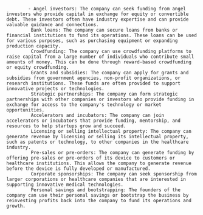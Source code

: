 			- Angel investors: The company can seek funding from angel investors who provide capital in exchange for equity or convertible debt. These investors often have industry expertise and can provide valuable guidance and connections.
			 Bank loans: The company can secure loans from banks or financial institutions to fund its operations. These loans can be used for various purposes, such as purchasing equipment or expanding production capacity.
			 Crowdfunding: The company can use crowdfunding platforms to raise capital from a large number of individuals who contribute small amounts of money. This can be done through reward-based crowdfunding or equity crowdfunding.
			 Grants and subsidies: The company can apply for grants and subsidies from government agencies, non-profit organizations, or research institutions. These funds are often provided to support innovative projects or technologies.
			 Strategic partnerships: The company can form strategic partnerships with other companies or investors who provide funding in exchange for access to the company's technology or market opportunities.
			 Accelerators and incubators: The company can join accelerators or incubators that provide funding, mentorship, and resources to help startups grow and succeed.
			 Licensing or selling intellectual property: The company can generate revenue by licensing or selling its intellectual property, such as patents or technology, to other companies in the healthcare industry.
			 Pre-sales or pre-orders: The company can generate funding by offering pre-sales or pre-orders of its device to customers or healthcare institutions. This allows the company to generate revenue before the device is fully developed or manufactured.
			 Corporate sponsorships: The company can seek sponsorship from larger corporations or healthcare companies that are interested in supporting innovative medical technologies.
			 Personal savings and bootstrapping: The founders of the company can use their personal savings or bootstrap the business by reinvesting profits back into the company to fund its operations and growth.



